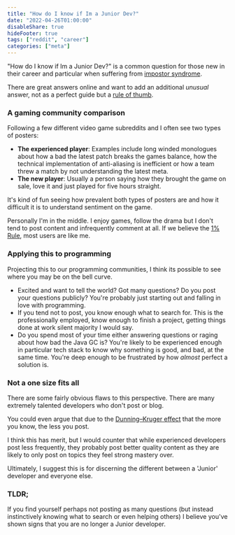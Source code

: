 ```yaml
---
title: "How do I know if Im a Junior Dev?"
date: "2022-04-26T01:00:00"
disableShare: true
hideFooter: true
tags: ["reddit", "career"]
categories: ["meta"]
---
```


"How do I know if Im a Junior Dev?" is a common question for those new in their career and particular when suffering from [impostor syndrome](https://en.wikipedia.org/wiki/Impostor_syndrome).

There are great answers online and want to add an additional _unusual_ answer, not as a perfect guide but a [rule of thumb](https://en.wikipedia.org/wiki/Rule_of_thumb).

### A gaming community comparison

Following a few different video game subreddits and I often see two types of posters:

- **The experienced player**: Examples include long winded monologues about how a bad the latest patch breaks the games balance, how the technical implementation of anti-aliasing is inefficient or how a team threw a match by not understanding the latest meta.
- **The new player**: Usually a person saying how they brought the game on sale, love it and just played for five hours straight.

It's kind of fun seeing how prevalent both types of posters are and how it difficult it is to understand sentiment on the game.

Personally I'm in the middle. I enjoy games, follow the drama but I don't tend to post content and infrequently comment at all. If we believe the [1% Rule](https://en.wikipedia.org/wiki/1%25_rule), most users are like me.

### Applying this to programming

Projecting this to our programming communities, I think its possible to see where you may be on the bell curve.

- Excited and want to tell the world? Got many questions? Do you post your questions publicly? You're probably just starting out and falling in love with programming.
- If you tend not to post, you know enough what to search for. This is the professionally employed, know enough to finish a project, getting things done at work silent majority I would say.
- Do you spend most of your time either answering questions or raging about how bad the Java GC is? You're likely to be experienced enough in particular tech stack to know why something is good, and bad, at the same time. You're deep enough to be frustrated by how _almost_ perfect a solution is.

### Not a one size fits all

There are some fairly obvious flaws to this perspective. There are many extremely talented developers who don't post or blog.

You could even argue that due to the [Dunning–Kruger effect](https://en.wikipedia.org/wiki/Dunning%E2%80%93Kruger_effect) that the more you know, the less you post.

I think this has merit, but I would counter that while experienced developers post less frequently, they probably post better quality content as they are likely to only post on topics they feel strong mastery over.

Ultimately, I suggest this is for discerning the different between a 'Junior' developer and everyone else.

### TLDR;

If you find yourself perhaps not posting as many questions (but instead instinctively knowing what to search or even helping others) I believe you've shown signs that you are no longer a Junior developer.
